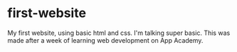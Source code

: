 # first-website
My first website, using basic html and css. I'm talking super basic. This was made after a week of learning web development on App Academy.
